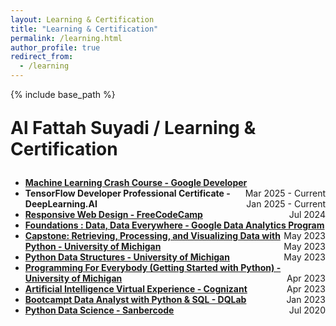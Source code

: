 ```yaml
---
layout: Learning & Certification
title: "Learning & Certification"
permalink: /learning.html
author_profile: true
redirect_from:
  - /learning
---
```


{% include base_path %}
<p style="font-size: 2em; font-weight: bold;">Al Fattah Suyadi / Learning & Certification</p>

* **[Machine Learning Crash Course - Google Developer](https://developers.google.com/machine-learning/crash-course)** <span style="float: right;">Mar 2025 - Current</span><br>
* **TensorFlow Developer Professional Certificate - DeepLearning.AI** <span style="float: right;">Jan 2025 - Current</span><br>
* **[Responsive Web Design - FreeCodeCamp](https://www.freecodecamp.org/certification/afsuyadi/responsive-web-design)** <span style="float: right;">Jul 2024</span><br>
* **[Foundations : Data, Data Everywhere - Google Data Analytics Program](https://www.coursera.org/account/accomplishments/certificate/TEBSDUQ76Y67)** <span style="float: right;">May 2023</span><br>
* **[Capstone: Retrieving, Processing, and Visualizing Data with Python - University of Michigan](https://www.coursera.org/account/accomplishments/verify/P6QNX9LUBKV3)** <span style="float: right;">May 2023</span><br>
* **[Python Data Structures - University of Michigan](https://www.coursera.org/account/accomplishments/certificate/RDNRZGLJWRAM)** <span style="float: right;">May 2023</span><br>
* **[Programming For Everybody (Getting Started with Python) - University of Michigan](https://www.coursera.org/account/accomplishments/verify/XQ8FYBNQHL4P)** <span style="float: right;">Apr 2023</span><br>
* **[Artificial Intelligence Virtual Experience - Cognizant](https://forage-uploads-prod.s3.amazonaws.com/completion-certificates/Cognizant/5N2ygyhzMWjKQmgCK_Cognizant_reY7irrMNKTBjJBjg_1681637163860_completion_certificate.pdf)** <span style="float: right;">Apr 2023</span><br>
* **[Bootcampt Data Analyst with Python & SQL - DQLab](https://academy.dqlab.id/certificate/pdf/DQLABBCAPSB1-23MDOWMH/TRACK)** <span style="float: right;">Jan 2023</span><br>
* **[Python Data Science - Sanbercode](https://sanbercode.com/certificate/in/d13d2db6-6554-4dfd-8e9d-910b5ce5c221)** <span style="float: right;">Jul 2020</span><br>

